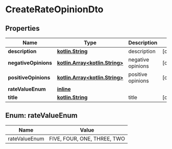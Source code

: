 # CreateRateOpinionDto

## Properties
Name | Type | Description | Notes
------------ | ------------- | ------------- | -------------
**description** | [**kotlin.String**](.md) | description |  [optional]
**negativeOpinions** | [**kotlin.Array&lt;kotlin.String&gt;**](.md) | negative opinions |  [optional]
**positiveOpinions** | [**kotlin.Array&lt;kotlin.String&gt;**](.md) | positive opinions |  [optional]
**rateValueEnum** | [**inline**](#RateValueEnumEnum) |  | 
**title** | [**kotlin.String**](.md) | title |  [optional]

<a name="RateValueEnumEnum"></a>
## Enum: rateValueEnum
Name | Value
---- | -----
rateValueEnum | FIVE, FOUR, ONE, THREE, TWO

